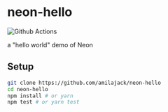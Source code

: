 # neon-hello

![Github Actions](https://github.com/amilajack/neon-hello/workflows/Test/badge.svg?branch=master)

a "hello world" demo of Neon

## Setup

```bash
git clone https://github.com/amilajack/neon-hello
cd neon-hello
npm install # or yarn
npm test # or yarn test
```